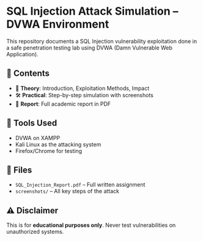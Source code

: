 # SQL Injection Attack Simulation – DVWA Environment

This repository documents a SQL Injection vulnerability exploitation done in a safe penetration testing lab using DVWA (Damn Vulnerable Web Application).

## 📘 Contents
- 🧠 **Theory**: Introduction, Exploitation Methods, Impact
- 🛠️ **Practical**: Step-by-step simulation with screenshots
- 📑 **Report**: Full academic report in PDF

## 🧪 Tools Used
- DVWA on XAMPP
- Kali Linux as the attacking system
- Firefox/Chrome for testing

## 📂 Files
- `SQL_Injection_Report.pdf` – Full written assignment
- `screenshots/` – All key steps of the attack

## ⚠️ Disclaimer
This is for **educational purposes only**. Never test vulnerabilities on unauthorized systems.

